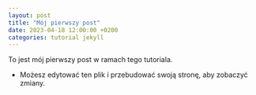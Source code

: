```yaml
---
layout: post
title: "Mój pierwszy post"
date: 2023-04-18 12:00:00 +0200
categories: tutorial jekyll
---
```


To jest mój pierwszy post w ramach tego tutoriala. 
- Możesz edytować ten plik i przebudować swoją stronę, aby zobaczyć zmiany.


